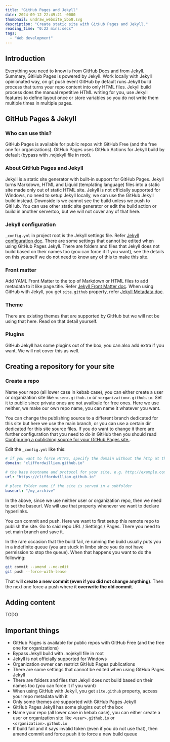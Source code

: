 ```yaml
---
title: "GitHub Pages and Jekyll"
date: 2024-09-12 22:49:21 -0000
thumbnail: undraw_website_5bo8.svg
description: "Create static site with GitHub Pages and Jekyll."
reading_time: "0:22 mins:secs"
tags: 
  - "Web development"
---
```


## Introduction

Everything you need to know is from <a href="https://docs.github.com/en/pages/setting-up-a-github-pages-site-with-jekyll" target="_blank">GitHub Docs</a> and from <a href="https://jekyllrb.com/" target="_blank">Jekyll</a>. Summary, GitHub Pages is powered by Jekyll. Work locally with Jekyll opinionated way, on git push event GitHub by default runs Jekyll build process that turns your repo content into only HTML files. Jekyll build process does the manual repetitive HTML writing for you, use Jekyll features to define layout once or store variables so you do not write them multiple times in multiple pages.

## GitHub Pages & Jekyll

### Who can use this?

GitHub Pages is available for public repos with GitHub Free (and the free one for organizations). GitHub Pages uses GitHub Actions for Jekyll build by default (bypass with .nojekyll file in root).

### About GitHub Pages and Jekyll

Jekyll is a static site generator with built-in support for GitHub Pages. Jekyll turns Markdown, HTML and Liquid (templating language) files into a static site made only out of static HTML site. Jekyll is not officially supported for Windows, no need to setup Jekyll locally, we can use the GitHub Jekyll build instead. Downside is we cannot see the build unless we push to GitHub. You can use other static site generator or edit the build action or build in another servertoo, but we will not cover any of that here.

### Jekyll configuration

`_config.yml` in project root is the Jekyll settings file. Refer <a href="https://jekyllrb.com/docs/configuration/" target="_blank">Jekyll configuration doc</a>. There are some settings that cannot be edited when using GitHub Pages Jekyll. There are folders and files that Jekyll does not build based on their names too (you can force it if you want), see the details on this yourself we do not need to know any of this to make this site.

### Front matter

Add YAML Front Matter to the top of Markdown or HTML files to add metadata to it like page.title. Refer <a href="https://jekyllrb.com/docs/front-matter/" target="_blank">Jekyll Front Matter doc</a>. When using GitHub with Jekyll, you get `site.github` property, refer <a href="https://jekyll.github.io/github-metadata/site.github/" target="_blank">Jekyll Metadata doc</a>.

### Theme

There are existing themes that are supported by GitHub but we will not be using that here. Read on that detail yourself.

### Plugins

GitHub Jekyll has some plugins out of the box, you can also add extra if you want. We will not cover this as well.

## Creating a repository for your site

### Create a repo

Name your repo (all lower case in kebab case), you can either create a user or organization site like `<user>.github.io` or `<organization>.github.io`. Set it to public since private ones are not availbale for free ones. Here we use neither, we make our own repo name, you can name it whatever you want.

You can change the publishing source to a different branch dedicated for this site but here we use the main branch, or you can use a certain dir dedicated for this site source files. If you do want to change it there are further configuration that you need to do in GitHub then you should read <a href="https://docs.github.com/en/pages/getting-started-with-github-pages/configuring-a-publishing-source-for-your-github-pages-site" target="_blank">Configuring a publishing source for your GitHub Pages site.</a>.

Edit the `_config.yml` like this:

```yml
# if you want to force HTTPS, specify the domain without the http at the start, e.g. example.com
domain: "cliffordwilliam.github.io"

# the base hostname and protocol for your site, e.g. http://example.com
url: "https://cliffordwilliam.github.io"

# place folder name if the site is served in a subfolder
baseurl: "/my_archive"
```

In the above, since we use neither user or organization repo, then we need to set the baseurl. We will use that property whenever we want to declare hyperlinks.

You can commit and push. Here we want to first setup this remote repo to publish the site. Go to said repo URL / Settings / Pages. There you need to set main branch and save it.

In the rare occasion that the build fail, re running the build usually puts you in a indefinite queue (you are stuck in limbo since you do not have permission to stop the queue). When that happens you want to do the following:

```bash
git commit --amend --no-edit
git push --force-with-lease
```

That will **create a new commit (even if you did not change anything)**. Then the next one force a push where it **overwrite the old commit**.

## Adding content

TODO

## Important things

- GitHub Pages is available for public repos with GitHub Free (and the free one for organizations)
- Bypass Jekyll build with .nojekyll file in root
- Jekyll is not officially supported for Windows
- Organization owner can restrict GitHub Pages publications
- There are some settings that cannot be edited when using GitHub Pages Jekyll
- There are folders and files that Jekyll does not build based on their names too (you can force it if you want)
- When using GitHub with Jekyll, you get `site.github` property, access your repo metadata with it
- Only some themes are supported with GitHub Pages Jekyll
- GitHub Pages Jekyll has some plugins out of the box
- Name your repo (all lower case in kebab case), you can either create a user or organization site like `<user>.github.io` or `<organization>.github.io`
- If build fail and it says invalid token (even if you do not use that), then amend commit and force push it to force a new build queue